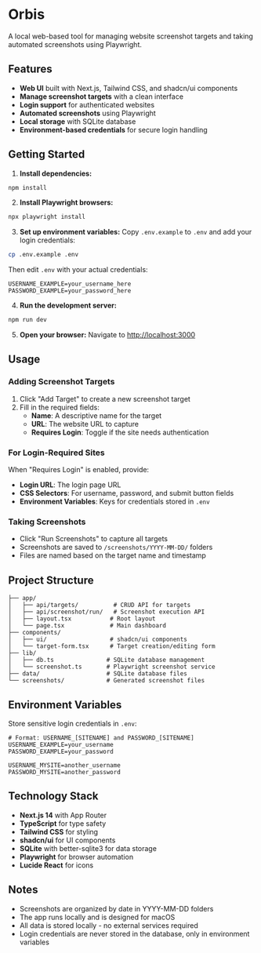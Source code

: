 # Orbis

A local web-based tool for managing website screenshot targets and taking automated screenshots using Playwright.

## Features

- **Web UI** built with Next.js, Tailwind CSS, and shadcn/ui components
- **Manage screenshot targets** with a clean interface
- **Login support** for authenticated websites
- **Automated screenshots** using Playwright
- **Local storage** with SQLite database
- **Environment-based credentials** for secure login handling

## Getting Started

1. **Install dependencies:**
```bash
npm install
```

2. **Install Playwright browsers:**
```bash
npx playwright install
```

3. **Set up environment variables:**
Copy `.env.example` to `.env` and add your login credentials:
```bash
cp .env.example .env
```

Then edit `.env` with your actual credentials:
```env
USERNAME_EXAMPLE=your_username_here
PASSWORD_EXAMPLE=your_password_here
```

4. **Run the development server:**
```bash
npm run dev
```

5. **Open your browser:**
Navigate to [http://localhost:3000](http://localhost:3000)

## Usage

### Adding Screenshot Targets

1. Click "Add Target" to create a new screenshot target
2. Fill in the required fields:
   - **Name**: A descriptive name for the target
   - **URL**: The website URL to capture
   - **Requires Login**: Toggle if the site needs authentication

### For Login-Required Sites

When "Requires Login" is enabled, provide:
- **Login URL**: The login page URL
- **CSS Selectors**: For username, password, and submit button fields
- **Environment Variables**: Keys for credentials stored in `.env`

### Taking Screenshots

- Click "Run Screenshots" to capture all targets
- Screenshots are saved to `/screenshots/YYYY-MM-DD/` folders
- Files are named based on the target name and timestamp

## Project Structure

```
├── app/
│   ├── api/targets/          # CRUD API for targets
│   ├── api/screenshot/run/   # Screenshot execution API
│   ├── layout.tsx           # Root layout
│   └── page.tsx             # Main dashboard
├── components/
│   ├── ui/                  # shadcn/ui components
│   └── target-form.tsx      # Target creation/editing form
├── lib/
│   ├── db.ts               # SQLite database management
│   └── screenshot.ts       # Playwright screenshot service
├── data/                   # SQLite database files
└── screenshots/            # Generated screenshot files
```

## Environment Variables

Store sensitive login credentials in `.env`:

```env
# Format: USERNAME_[SITENAME] and PASSWORD_[SITENAME]
USERNAME_EXAMPLE=your_username
PASSWORD_EXAMPLE=your_password

USERNAME_MYSITE=another_username  
PASSWORD_MYSITE=another_password
```

## Technology Stack

- **Next.js 14** with App Router
- **TypeScript** for type safety
- **Tailwind CSS** for styling
- **shadcn/ui** for UI components
- **SQLite** with better-sqlite3 for data storage
- **Playwright** for browser automation
- **Lucide React** for icons

## Notes

- Screenshots are organized by date in YYYY-MM-DD folders
- The app runs locally and is designed for macOS
- All data is stored locally - no external services required
- Login credentials are never stored in the database, only in environment variables